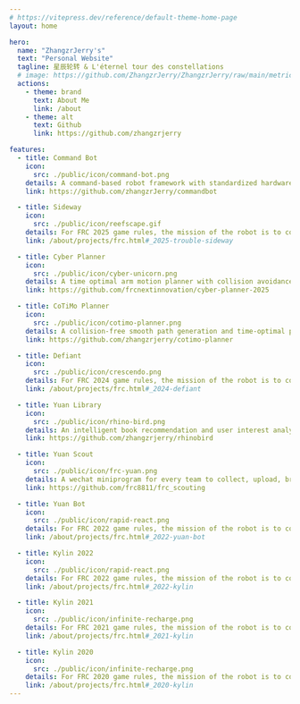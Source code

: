 ```yaml
---
# https://vitepress.dev/reference/default-theme-home-page
layout: home

hero:
  name: "ZhangzrJerry's"
  text: "Personal Website"
  tagline: 星辰轮转 & L'éternel tour des constellations
  # image: https://github.com/ZhangzrJerry/ZhangzrJerry/raw/main/metrics.left.svg
  actions:
    - theme: brand
      text: About Me
      link: /about
    - theme: alt
      text: Github
      link: https://github.com/zhangzrjerry

features:
  - title: Command Bot
    icon:
      src: ./public/icon/command-bot.png
    details: A command-based robot framework with standardized hardware interfaces and factory-patterned subsystems.
    link: https://github.com/zhangzrJerry/commandbot

  - title: Sideway
    icon:
      src: ./public/icon/reefscape.gif
    details: For FRC 2025 game rules, the mission of the robot is to collect the Coral (PVC pipe) or the Algae (rubber ball) and place.
    link: /about/projects/frc.html#_2025-trouble-sideway

  - title: Cyber Planner
    icon:
      src: ./public/icon/cyber-unicorn.png
    details: A time optimal arm motion planner with collision avoidance and electrical limits applied on motors.
    link: https://github.com/frcnextinnovation/cyber-planner-2025

  - title: CoTiMo Planner
    icon:
      src: ./public/icon/cotimo-planner.png
    details: A collision-free smooth path generation and time-optimal path parameterization palnner with model predictive control.
    link: https://github.com/zhangzrjerry/cotimo-planner

  - title: Defiant
    icon:
      src: ./public/icon/crescendo.png
    details: For FRC 2024 game rules, the mission of the robot is to collect the Note (squishy ring) and shoot to the speaker or to the amplifier.
    link: /about/projects/frc.html#_2024-defiant

  - title: Yuan Library
    icon:
      src: ./public/icon/rhino-bird.png
    details: An intelligent book recommendation and user interest analysis system based on factorization machine.
    link: https://github.com/zhangzrjerry/rhinobird

  - title: Yuan Scout
    icon:
      src: ./public/icon/frc-yuan.png
    details: A wechat miniprogram for every team to collect, upload, browse, contrast, analyze, and export data during the FRC match.
    link: https://github.com/frc8811/frc_scouting

  - title: Yuan Bot
    icon:
      src: ./public/icon/rapid-react.png
    details: For FRC 2022 game rules, the mission of the robot is to collect and shoot the CARGO (oversized tennis ball) to the hub.
    link: /about/projects/frc.html#_2022-yuan-bot

  - title: Kylin 2022
    icon:
      src: ./public/icon/rapid-react.png
    details: For FRC 2022 game rules, the mission of the robot is to collect and shoot the CARGO (oversized tennis ball) to the hub.
    link: /about/projects/frc.html#_2022-kylin

  - title: Kylin 2021
    icon:
      src: ./public/icon/infinite-recharge.png
    details: For FRC 2021 game rules, the mission of the robot is to collect the Power Cell (foam ball) and shoot to the power port.
    link: /about/projects/frc.html#_2021-kylin

  - title: Kylin 2020
    icon:
      src: ./public/icon/infinite-recharge.png
    details: For FRC 2020 game rules, the mission of the robot is to collect the Power Cell (foam ball) and shoot to the power port.
    link: /about/projects/frc.html#_2020-kylin
---
```

